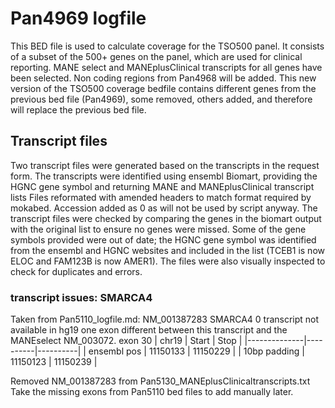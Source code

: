 # Pan4969 logfile
This BED file is used to calculate coverage for the TSO500 panel.
It consists of a subset of the 500+ genes on the panel, which are used for clinical reporting.
MANE select and MANEplusClinical transcripts for all genes have been selected.
Non coding regions from Pan4968 will be added.
This new version of the TSO500 coverage bedfile contains different genes from the previous bed file (Pan4969), some removed, others added, and therefore will replace the previous bed file.

## Transcript files
Two transcript files were generated based on the transcripts in the request form. The transcripts were identified using ensembl Biomart, providing the HGNC gene symbol and returning MANE and MANEplusClinical transcript lists
Files reformated with amended headers to match format required by mokabed. Accession added as 0 as will not be used by script anyway. The transcript files were checked by comparing the genes in the biomart output with the original list to ensure no genes were missed. Some of the gene symbols provided were out of date; the HGNC gene symbol was identified from the ensembl and HGNC websites and included in the list (TCEB1 is now ELOC and FAM123B is now AMER1). The files were also visually inspected to check for duplicates and errors. 

### transcript issues: SMARCA4
Taken from Pan5110_logfile.md:
    NM_001387283	SMARCA4	0	transcript not available in hg19
    one exon different between this transcript and the MANEselect NM_003072.
    exon 30
    | chr19        | Start    | Stop     |
    |--------------|----------|----------|
    | ensembl pos  | 11150133 | 11150229 |
    | 10bp padding | 11150123 | 11150239 |

Removed NM_001387283 from Pan5130_MANEplusClinicaltranscripts.txt
Take the missing exons from Pan5110 bed files to add manually later.
